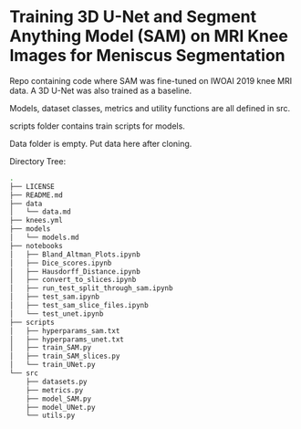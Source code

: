 # Training 3D U-Net and Segment Anything Model (SAM) on MRI Knee Images for Meniscus Segmentation

Repo containing code where SAM was fine-tuned on IWOAI 2019 knee MRI data.
A 3D U-Net was also trained as a baseline.

Models, dataset classes, metrics and utility functions are all defined in src.

scripts folder contains train scripts for models.

Data folder is empty. Put data here after cloning.

Directory Tree:
```bash
.
├── LICENSE
├── README.md
├── data
│   └── data.md
├── knees.yml
├── models
│   └── models.md
├── notebooks
│   ├── Bland_Altman_Plots.ipynb
│   ├── Dice_scores.ipynb
│   ├── Hausdorff_Distance.ipynb
│   ├── convert_to_slices.ipynb
│   ├── run_test_split_through_sam.ipynb
│   ├── test_sam.ipynb
│   ├── test_sam_slice_files.ipynb
│   └── test_unet.ipynb
├── scripts
│   ├── hyperparams_sam.txt
│   ├── hyperparams_unet.txt
│   ├── train_SAM.py
│   ├── train_SAM_slices.py
│   └── train_UNet.py
└── src
    ├── datasets.py
    ├── metrics.py
    ├── model_SAM.py
    ├── model_UNet.py
    └── utils.py
```

